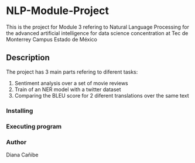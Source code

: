# NLP-Module-Project
This is the project for Module 3 refering to Natural Language Processing 
for the advanced artificial intelligence for data science concentration 
at Tec de Monterrey Campus Estado de México

## Description
The project has 3 main parts refering to diferent tasks:
1. Sentiment analysis over a set of movie reviews 
2. Train of an NER model with a twitter dataset
3. Comparing the BLEU score for 2 diferent translations over the same text

### Installing



### Executing program


### Author
Diana Cañibe
